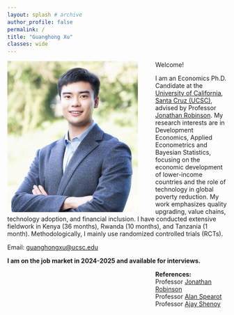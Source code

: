 ```yaml
---
layout: splash # archive
author_profile: false
permalink: /
title: "Guanghong Xu"
classes: wide
---
```


<img src="/images/xgh.jpg" width="300" align="left" style="display: block; margin-right: 40px;" /> 

Welcome! 

I am an Economics Ph.D. Candidate at the [University of California, Santa Cruz (UCSC)](https://economics.ucsc.edu/), advised by Professor [Jonathan Robinson](https://sites.google.com/view/jmrtwo/home). My research interests are in Development Economics, Applied Econometrics and Bayesian Statistics, focusing on the economic development of lower-income countries and the role of technology in global poverty reduction. My work emphasizes quality upgrading, value chains, technology adoption, and financial inclusion. I have conducted extensive fieldwork in Kenya (36 months), Rwanda (10 months), and Tanzania (1 month). Methodologically, I mainly use randomized controlled trials (RCTs).

Email: [guanghongxu@ucsc.edu](mailto:guanghongxu@ucsc.edu)

**I am on the job market in 2024-2025 and available for interviews.**

<div style="margin-left: 340px;">
    <strong>References:</strong><br>
    Professor <a href="https://sites.google.com/view/jmrtwo/home" target="_blank">Jonathan Robinson</a><br>
    Professor <a href="https://sites.google.com/view/acspearot/home" target="_blank">Alan Spearot</a><br>
    Professor <a href="https://people.ucsc.edu/~azshenoy/" target="_blank">Ajay Shenoy</a>
</div>





